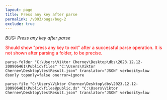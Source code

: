 ```yaml
---
layout: page
title: Press any key after parse
permalink: /v093/bugs/bug-2
exclude: true
---
```

_BUG: Press any key after parse_

<span style="color:red">Should show "press any key to exit" after a successful parse operation. It is not shown after parsing a folder, to be precise.</span>

```
parse-folder "C:\Users\Viktor Chernev\Desktop\dbs\2023.12.12-200906461\Public\files" "C:\Users\Viktor Chernev\Desktop\testResult.json" translator="JSON" verbosity=low dsonly toponly=false onerror=ignore
```
```
parse-file "C:\Users\Viktor Chernev\Desktop\dbs\2023.12.12-200906461\Public\files@public.ds" "C:\Users\Viktor Chernev\Desktop\testResult.json" translator="JSON" verbosity=low
```
